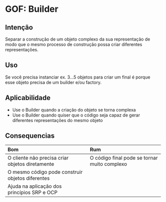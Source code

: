 # GOF: Builder

## Intenção
Separar a construção de um objeto complexo da sua representação de modo que o mesmo processo de construção possa criar diferentes representações.

## Uso
Se você precisa instanciar ex. 3...5 objetos para criar um final é porque esse objeto precisa de um builder e/ou factory.

## Aplicabilidade
- Use o Builder quando a criação do objeto se torna complexa
- Use o Builder quando quiser que o código seja capaz de gerar diferentes representações do mesmo objeto

## Consequencias

| Bom                                              | Rum                                          |
| :----------------------------------------------- | :------------------------------------------- |
| O cliente não precisa criar objetos diretamente  | O código final pode se tornar muito complexo |
| O mesmo código pode construir objetos diferentes |
| Ajuda na aplicação dos princípios SRP e OCP      |